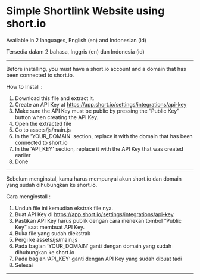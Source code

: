 # Simple Shortlink Website using short.io

Available in 2 languages, English (en) and Indonesian (id)

Tersedia dalam 2 bahasa, Inggris (en) dan Indonesia (id)

---------------------------------------------------------

Before installing, you must have a short.io account and a domain that has been connected to short.io.

How to Install :

1.	Download this file and extract it.
2.	Create an API Key at https://app.short.io/settings/integrations/api-key
3.	Make sure the API Key must be public by pressing the “Public Key” button when creating the API Key.
4.	Open the extracted file
5.	Go to assets/js/main.js
6.	In the 'YOUR_DOMAIN' section, replace it with the domain that has been connected to short.io
7.	In the 'API_KEY' section, replace it with the API Key that was created earlier
8.	Done

---------------------------------------------------------

Sebelum menginstal, kamu harus mempunyai akun short.io dan domain yang sudah dihubungkan ke short.io.

Cara menginstall :

1.	Unduh file ini kemudian ekstrak file nya.
2.	Buat API Key di https://app.short.io/settings/integrations/api-key
3.	Pastikan API Key harus publik dengan cara menekan tombol “Public Key” saat membuat API Key.
4.	Buka file yang sudah diekstrak
5.	Pergi ke assets/js/main.js
6.	Pada bagian ‘YOUR_DOMAIN’ ganti dengan domain yang sudah dihubungkan ke short.io
7.	Pada bagian ‘API_KEY’ ganti dengan API Key yang sudah dibuat tadi
8.	Selesai

---------------------------------------------------------
